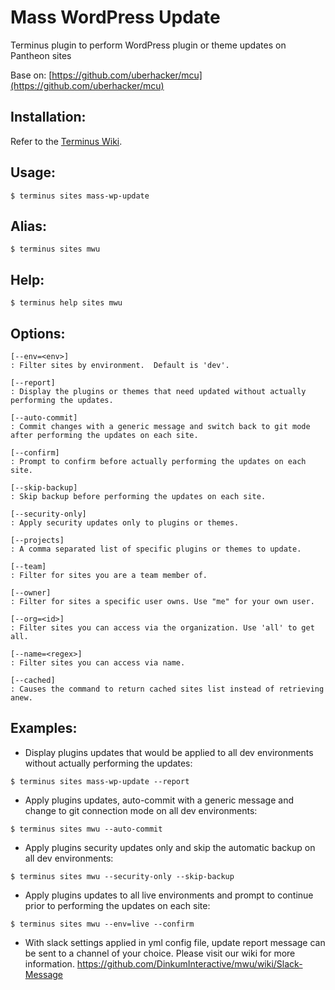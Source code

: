 # Mass WordPress Update
Terminus plugin to perform WordPress plugin or theme updates on Pantheon sites

Base on: [https://github.com/uberhacker/mcu](https://github.com/uberhacker/mcu)

## Installation:
Refer to the [Terminus Wiki](https://github.com/pantheon-systems/terminus/wiki/Plugins).

## Usage:
```
$ terminus sites mass-wp-update
```

## Alias:
```
$ terminus sites mwu
```

## Help:
```
$ terminus help sites mwu
```

## Options:
```
[--env=<env>]
: Filter sites by environment.  Default is 'dev'.

[--report]
: Display the plugins or themes that need updated without actually performing the updates.

[--auto-commit]
: Commit changes with a generic message and switch back to git mode after performing the updates on each site.

[--confirm]
: Prompt to confirm before actually performing the updates on each site.

[--skip-backup]
: Skip backup before performing the updates on each site.

[--security-only]
: Apply security updates only to plugins or themes.

[--projects]
: A comma separated list of specific plugins or themes to update.

[--team]
: Filter for sites you are a team member of.

[--owner]
: Filter for sites a specific user owns. Use "me" for your own user.

[--org=<id>]
: Filter sites you can access via the organization. Use 'all' to get all.

[--name=<regex>]
: Filter sites you can access via name.

[--cached]
: Causes the command to return cached sites list instead of retrieving anew.
```

## Examples:
* Display plugins updates that would be applied to all dev environments without actually performing the updates:
```
$ terminus sites mass-wp-update --report
```

* Apply plugins updates, auto-commit with a generic message and change to git connection mode on all dev environments:
```
$ terminus sites mwu --auto-commit
```

* Apply plugins security updates only and skip the automatic backup on all dev environments:
```
$ terminus sites mwu --security-only --skip-backup
```

* Apply plugins updates to all live environments and prompt to continue prior to performing the updates on each site:
```
$ terminus sites mwu --env=live --confirm
```

* With slack settings applied in yml config file, update report message can be sent to a channel of your choice. Please visit our wiki for more information. https://github.com/DinkumInteractive/mwu/wiki/Slack-Message


